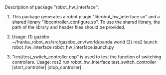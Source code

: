 Description of package "robot_hw_interface":

1. This package generates a robot plugin "librobot_hw_interface.so"
    and a shared library "libcontroller_configure.so". To use the shared
    library, the path of the library and header files should be provided.

2. Usage:
    (1) gazebo ~/franka_robot_ws/src/gazebo_env/world/panda.world
    (2) ros2 launch robot_hw_interface robot_hw_interface.launch.py

3. "test/test_switch_controller.cpp" is used to test the function of switching
    controllers.
    Usage:
    ros2 run robot_hw_interface test_switch_controller [start_controller] [stop_controller]
